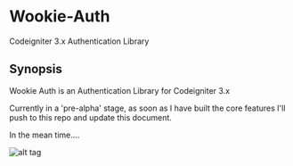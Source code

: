 # Wookie-Auth
Codeigniter 3.x Authentication Library

## Synopsis

Wookie Auth is an Authentication Library for Codeigniter 3.x 

Currently in a 'pre-alpha' stage, as soon as I have built the core features I'll push to this repo and update this document.

In the mean time....

![alt tag](http://pre09.deviantart.net/5044/th/pre/f/2014/178/f/e/taco_cat_in_space_by_jayro_jones-d7o5mow.jpg)

<!--
## Code Example

Show what the library does as concisely as possible, developers should be able to figure out **how** your project solves their problem by looking at the code example. Make sure the API you are showing off is obvious, and that your code is short and concise.

## Motivation

A short description of the motivation behind the creation and maintenance of the project. This should explain **why** the project exists.

## Installation

Provide code examples and explanations of how to get the project.

## API Reference

Depending on the size of the project, if it is small and simple enough the reference docs can be added to the README. For medium size to larger projects it is important to at least provide a link to where the API reference docs live.

## Tests

Describe and show how to run the tests with code examples.

## Contributors

Let people know how they can dive into the project, include important links to things like issue trackers, irc, twitter accounts if applicable.

## License

A short snippet describing the license (MIT, Apache, etc.)

-->

